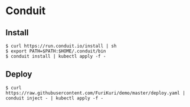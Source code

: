 # Conduit

## Install

```
$ curl https://run.conduit.io/install | sh
$ export PATH=$PATH:$HOME/.conduit/bin
$ conduit install | kubectl apply -f -
```

## Deploy

```
$ curl https://raw.githubusercontent.com/FuriKuri/demo/master/deploy.yaml | conduit inject - | kubectl apply -f -
```